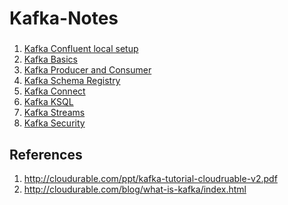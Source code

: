 # Kafka-Notes 


###
1. [Kafka Confluent local setup](setup/README.md)
2. [Kafka Basics](basics/README.md)  
3. [Kafka Producer and Consumer](producer_consumer/README.md)    
4. [Kafka Schema Registry](schemaregistry/README.md)    
5. [Kafka Connect](connector/README.md)     
6. [Kafka KSQL](ksql/README.md)   
7. [Kafka Streams](kstreams/README.md)     
8. [Kafka Security](ksecurity/README.md)      
###




## References 

1. http://cloudurable.com/ppt/kafka-tutorial-cloudruable-v2.pdf
2. http://cloudurable.com/blog/what-is-kafka/index.html
